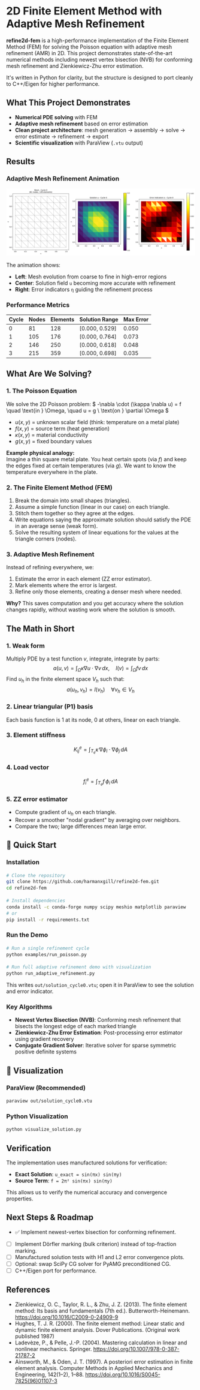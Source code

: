 # 2D Finite Element Method with Adaptive Mesh Refinement

**refine2d-fem** is a high-performance implementation of the Finite Element Method (FEM) for solving the Poisson equation with adaptive mesh refinement (AMR) in 2D. This project demonstrates state-of-the-art numerical methods including newest vertex bisection (NVB) for conforming mesh refinement and Zienkiewicz-Zhu error estimation.

It's written in Python for clarity, but the structure is designed to port cleanly to C++/Eigen for higher performance.

## What This Project Demonstrates
- **Numerical PDE solving** with FEM
- **Adaptive mesh refinement** based on error estimation
- **Clean project architecture**: mesh generation → assembly → solve → error estimate → refinement → export
- **Scientific visualization** with ParaView (`.vtu` output)

## Results

### Adaptive Mesh Refinement Animation

![Adaptive Mesh Refinement](../outputs/animations/refinement_animation.gif)

The animation shows:
- **Left**: Mesh evolution from coarse to fine in high-error regions
- **Center**: Solution field `u` becoming more accurate with refinement
- **Right**: Error indicators `η` guiding the refinement process

### Performance Metrics

| Cycle | Nodes | Elements | Solution Range | Max Error |
|-------|-------|----------|----------------|-----------|
| 0     | 81    | 128      | [0.000, 0.529] | 0.050     |
| 1     | 105   | 176      | [0.000, 0.764] | 0.073     |
| 2     | 146   | 250      | [0.000, 0.618] | 0.048     |
| 3     | 215   | 359      | [0.000, 0.698] | 0.035     |

## What Are We Solving?

### 1. The Poisson Equation
We solve the 2D Poisson problem:
$
-\nabla \cdot (\kappa \nabla u) = f \quad \text{in } \Omega, \quad u = g \ \text{on } \partial \Omega
$
- $u(x,y)$ = unknown scalar field (think: temperature on a metal plate)
- $f(x,y)$ = source term (heat generation)
- $\kappa(x,y)$ = material conductivity
- $g(x,y)$ = fixed boundary values

**Example physical analogy:**  
Imagine a thin square metal plate. You heat certain spots (via $f$) and keep the edges fixed at certain temperatures (via $g$). We want to know the temperature everywhere in the plate.

### 2. The Finite Element Method (FEM)
1. Break the domain into small shapes (triangles).
2. Assume a simple function (linear in our case) on each triangle.
3. Stitch them together so they agree at the edges.
4. Write equations saying the approximate solution should satisfy the PDE in an average sense (weak form).
5. Solve the resulting system of linear equations for the values at the triangle corners (nodes).

### 3. Adaptive Mesh Refinement
Instead of refining everywhere, we:
1. Estimate the error in each element (ZZ error estimator).
2. Mark elements where the error is largest.
3. Refine only those elements, creating a denser mesh where needed.

**Why?** This saves computation and you get accuracy where the solution changes rapidly, without wasting work where the solution is smooth.

## The Math in Short

### 1. Weak form
Multiply PDE by a test function $v$, integrate, integrate by parts:
$$
a(u,v) = \int_{\Omega} \kappa \nabla u \cdot \nabla v \, dx, \quad
l(v) = \int_{\Omega} f v \, dx
$$
Find $u_h$ in the finite element space $V_h$ such that:
$$
a(u_h, v_h) = l(v_h) \quad \forall v_h \in V_h
$$

### 2. Linear triangular (P1) basis
Each basis function is 1 at its node, 0 at others, linear on each triangle.

### 3. Element stiffness
$$
K^e_{ij} = \int_{T_e} \kappa \, \nabla \phi_i \cdot \nabla \phi_j \, dA
$$

### 4. Load vector
$$
f^e_i = \int_{T_e} f \, \phi_i \, dA
$$

### 5. ZZ error estimator
- Compute gradient of $u_h$ on each triangle.
- Recover a smoother "nodal gradient" by averaging over neighbors.
- Compare the two; large differences mean large error.

## 🚀 Quick Start

### Installation

```bash
# Clone the repository
git clone https://github.com/harmanxgill/refine2d-fem.git
cd refine2d-fem

# Install dependencies
conda install -c conda-forge numpy scipy meshio matplotlib paraview
# or
pip install -r requirements.txt
```

### Run the Demo

```bash
# Run a single refinement cycle
python examples/run_poisson.py

# Run full adaptive refinement demo with visualization
python run_adaptive_refinement.py
```

This writes `out/solution_cycle0.vtu`; open it in ParaView to see the solution and error indicator.

### Key Algorithms

- **Newest Vertex Bisection (NVB)**: Conforming mesh refinement that bisects the longest edge of each marked triangle
- **Zienkiewicz-Zhu Error Estimation**: Post-processing error estimator using gradient recovery
- **Conjugate Gradient Solver**: Iterative solver for sparse symmetric positive definite systems

## 🎨 Visualization

### ParaView (Recommended)
```bash
paraview out/solution_cycle0.vtu
```

### Python Visualization
```bash
python visualize_solution.py
```

## Verification

The implementation uses manufactured solutions for verification:
- **Exact Solution**: `u_exact = sin(πx) sin(πy)`
- **Source Term**: `f = 2π² sin(πx) sin(πy)`

This allows us to verify the numerical accuracy and convergence properties.

## Next Steps & Roadmap
- ✅ Implement newest-vertex bisection for conforming refinement.
- [ ] Implement Dörfler marking (bulk criterion) instead of top-fraction marking.
- [ ] Manufactured solution tests with H1 and L2 error convergence plots.
- [ ] Optional: swap SciPy CG solver for PyAMG preconditioned CG.
- [ ] C++/Eigen port for performance.

## References
- Zienkiewicz, O. C., Taylor, R. L., & Zhu, J. Z. (2013). The finite element method: Its basis and fundamentals (7th ed.). Butterworth-Heinemann. https://doi.org/10.1016/C2009-0-24909-9
- Hughes, T. J. R. (2000). The finite element method: Linear static and dynamic finite element analysis. Dover Publications. (Original work published 1987)
- Ladevèze, P., & Pelle, J.-P. (2004). Mastering calculation in linear and nonlinear mechanics. Springer. https://doi.org/10.1007/978-0-387-21787-2
- Ainsworth, M., & Oden, J. T. (1997). A posteriori error estimation in finite element analysis. Computer Methods in Applied Mechanics and Engineering, 142(1–2), 1–88. https://doi.org/10.1016/S0045-7825(96)01107-3

